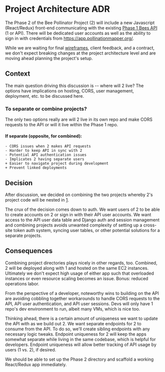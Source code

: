 # Project Architecture ADR

The Phase 2 of the Bee Pollinator Project (2) will include a new Javascript (React/Redux) front-end communicating with the existing [Phase 1 Bees API](https://app.pollinationmapper.org/) (1 or API). There will be dedicated user accounts as well as the ability to sign in with credentials from https://app.pollinationmapper.org/.

While we are waiting for final [wireframes](https://app.goabstract.com/projects/1955fff0-89e6-11e8-9d27-3b6b7c64f4e5/branches/master/files/E258E310-7858-4F64-9C6F-43572DBBEB19), client feedback, and a contract, we don't expect breaking changes at the project architecture level and are moving ahead planning the project's setup.

## Context

The main question driving this discussion is -- where will 2 live?
The options have implications on hosting, CORS, user management, deployment, etc. to be discussed here.

### To separate or combine projects?
The only two options really are will 2 live in its own repo and make CORS requests to the API or will it live within the Phase 1 repo.

#### If separate (opposite, for combined):
    - CORS issues when 2 makes API requests
    - Harder to keep API in sync with 2
    - Potential API authentication issues
    - Implicates 2 having separate users
    + Easier to navigate project during development
    + Prevent linked deployments

## Decision

After discussion, we decided on combining the two projects whereby 2's project code will be nested in [1](https://github.com/project-icp/bee-pollinator-app).

The crux of the decision comes down to auth. We want users of 2 to be able to create accounts on 2 or sign in with their API user accounts. We want access to the API user data table and Django auth and session management and combining projects avoids unwanted complexity of setting up a cross-site token auth system, syncing user tables, or other potential solutions for a separate projects.


## Consequences

Combining project directories plays nicely in other regards, too. Combined, 2 will be deployed along with 1 and hosted on the same EC2 instances. Ultimately we don't expect high usage of either app such that overloaded instances or even resource scaling becomes an issue. Bonus:  reduced operations labor.

From the perspective of a developer, noteworthy wins to building on the API are avoiding cobbling together workarounds to handle CORS requests to the API, API user authentication, and API user sessions. Devs will only have 1 repo's dev environment to run, albeit many VMs, which is nice too.

Thinking ahead, there is a certain amount of uniqueness we want to update the API with as we build out 2. We want separate endpoints for 2 to consume from the API. To do so, we'll create sibling endpoints with any necessary logic tweaks. Endpoint uniqueness for 2 will keep the apps somewhat separate while living in the same codebase, which is helpful for developers. Endpoint uniqueness will allow better tracking of API usage by users (1 vs. 2), if desired.

We should be able to set up the Phase 2 directory and scaffold a working React/Redux app immediately.
